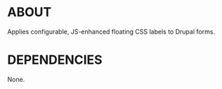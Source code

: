 ABOUT
=====

Applies configurable, JS-enhanced floating CSS labels to Drupal forms.

DEPENDENCIES
============

None.
